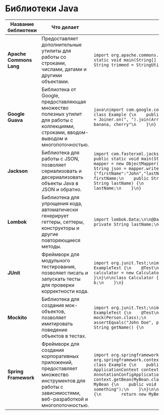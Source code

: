 # Библиотеки Java

| Название библиотеки | Что делает | Пример кода |
|---------------------|------------|-------------|
| **Apache Commons Lang** | Предоставляет дополнительные утилиты для работы со строками, числами, датами и другими объектами. | ```import org.apache.commons.lang3.StringUtils;\n\npublic class Example {\n    public static void main(String[] args) {\n        String str = "  Hello World  ";\n        String trimmed = StringUtils.trim(str); // "Hello World"\n    }\n}``` |
| **Google Guava** | Библиотека от Google, предоставляющая множество полезных утилит для работы с коллекциями, строками, вводом-выводом и многопоточностью. | ```java\nimport com.google.common.base.Joiner;\nimport java.util.Arrays;\n\npublic class Example {\n    public static void main(String[] args) {\n        String result = Joiner.on(", ").join(Arrays.asList("apple", "banana", "cherry")); // "apple, banana, cherry"\n    }\n}``` |
| **Jackson** | Библиотека для работы с JSON, позволяет сериализовать и десериализовать объекты Java в JSON и обратно. | ```import com.fasterxml.jackson.databind.ObjectMapper;\n\npublic class Example {\n    public static void main(String[] args) throws Exception {\n        ObjectMapper mapper = new ObjectMapper();\n        Person person = new Person("John", "Doe");\n        String json = mapper.writeValueAsString(person); // {"firstName":"John","lastName":"Doe"}\n    }\n}\n\nclass Person {\n    public String firstName;\n    public String lastName;\n\n    public Person(String firstName, String lastName) {\n        this.firstName = firstName;\n        this.lastName = lastName;\n    }\n}``` |
| **Lombok** | Библиотека для упрощения кода, автоматически генерирует геттеры, сеттеры, конструкторы и другие повторяющиеся методы. | ```import lombok.Data;\n\n@Data\npublic class Person {\n    private String firstName;\n    private String lastName;\n}``` |
| **JUnit** | Фреймворк для модульного тестирования, позволяет писать и запускать тесты для проверки корректности кода. | ```import org.junit.Test;\nimport static org.junit.Assert.*;\n\npublic class ExampleTest {\n    @Test\n    public void testAddition() {\n        Calculator calculator = new Calculator();\n        assertEquals(5, calculator.add(2, 3));\n    }\n}\n\nclass Calculator {\n    public int add(int a, int b) {\n        return a + b;\n    }\n}``` |
| **Mockito** | Библиотека для создания мок-объектов, позволяет имитировать поведение объектов в тестах. | ```import org.junit.Test;\nimport static org.mockito.Mockito.*;\n\npublic class ExampleTest {\n    @Test\n    public void testMock() {\n        Person person = mock(Person.class);\n        when(person.getName()).thenReturn("John Doe");\n        assertEquals("John Doe", person.getName());\n    }\n}\n\nclass Person {\n    public String getName() {\n        return "Real Name";\n    }\n}``` |
| **Spring Framework** | Фреймворк для создания корпоративных приложений, предоставляет множество инструментов для работы с зависимостями, веб-разработкой и многопоточностью. | ```import org.springframework.context.ApplicationContext;\nimport org.springframework.context.annotation.AnnotationConfigApplicationContext;\n\npublic class Example {\n    public static void main(String[] args) {\n        ApplicationContext context = new AnnotationConfigApplicationContext(AppConfig.class);\n        MyBean myBean = context.getBean(MyBean.class);\n        myBean.doSomething();\n    }\n}\n\nclass MyBean {\n    public void doSomething() {\n        System.out.println("Doing something");\n    }\n}\n\nclass AppConfig {\n    @Bean\n    public MyBean myBean() {\n        return new MyBean();\n    }\n}``` |
